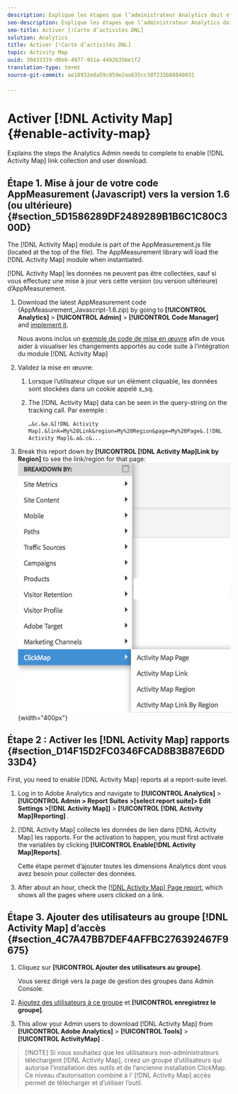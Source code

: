 ```yaml
---
description: Explique les étapes que l’administrateur Analytics doit effectuer pour activer la collecte des liens [!DNL Activity Map] et le téléchargement des utilisateurs.
seo-description: Explique les étapes que l’administrateur Analytics doit effectuer pour activer la collecte des liens [!DNL Activity Map] et le téléchargement des utilisateurs.
seo-title: Activer [!Carte d’activités DNL]
solution: Analytics
title: Activer [!Carte d’activités DNL]
topic: Activity Map
uuid: 30433319-d0e6-4977-951a-4492b356e1f2
translation-type: tm+mt
source-git-commit: ae18932eda59c059e2aa635cc30f233b88840031

---
```



# Activer [!DNL Activity Map]{#enable-activity-map}

Explains the steps the Analytics Admin needs to complete to enable [!DNL Activity Map] link collection and user download.

## Étape 1. Mise à jour de votre code AppMeasurement (Javascript) vers la version 1.6 (ou ultérieure) {#section_5D1586289DF2489289B1B6C1C80C300D}

The [!DNL Activity Map] module is part of the AppMeasurement.js file (located at the top of the file). The AppMeasurement library will load the [!DNL Activity Map] module when instantiated.

[!DNL Activity Map] les données ne peuvent pas être collectées, sauf si vous effectuez une mise à jour vers cette version (ou version ultérieure) d’AppMeasurement.

1. Download the latest AppMeasurement code (AppMeasurement_Javascript-1.6.zip) by going to  **[!UICONTROL Analytics]** &gt; **[!UICONTROL Admin]** &gt; **[!UICONTROL Code Manager]** and [implement it](https://marketing.adobe.com/resources/help/en_US/sc/implement/js_implementation.html).

   Nous avons inclus un [exemple de code de mise en œuvre](../../../../analyze/activity-map/activitymap-getting-started/activitymap-getting-started-admins/activitymap-sample-implementation-code.md#concept_EC27DA8A62F5411EBED51284CB7E1734) afin de vous aider à visualiser les changements apportés au code suite à l’intégration du module [!DNL Activity Map]

1. Validez la mise en œuvre:

   1. Lorsque l’utilisateur clique sur un élément cliquable, les données sont stockées dans un cookie appelé s_sq.
   1. The [!DNL Activity Map] data can be seen in the query-string on the tracking call. Par exemple :

      ```
      …&c.&a.&[!DNL Activity Map].&link=My%20Link&region=My%20Region&page=My%20Page&.[!DNL Activity Map]&.a&.c&...
      ```

1. Break this report down by **[!UICONTROL [!DNL Activity Map]Link by Region]** to see the link/region for that page:  ![](assets/am_breakdown.png){width="400px"}

## Étape 2 : Activer les [!DNL Activity Map] rapports {#section_D14F15D2FC0346FCAD8B3B87E6DD33D4}

First, you need to enable [!DNL Activity Map] reports at a report-suite level.

1. Log in to Adobe Analytics and navigate to  **[!UICONTROL Analytics]** &gt; **[!UICONTROL Admin &gt; Report Suites &gt;[select report suite]&gt; Edit Settings &gt;[!DNL Activity Map]]** &gt; **[!UICONTROL [!DNL Activity Map]Reporting]** .
1. [!DNL Activity Map] collecte les données de lien dans [!DNL Activity Map] les rapports. For the activation to happen, you must first activate the variables by clicking **[!UICONTROL Enable[!DNL Activity Map]Reports]**.

   Cette étape permet d’ajouter toutes les dimensions Analytics dont vous avez besoin pour collecter des données.

1. After about an hour, check the [[!DNL Activity Map] Page report](/help/analyze/activity-map/activitymap-reporting-analytics.md), which shows all the pages where users clicked on a link.

## Étape 3. Ajouter des utilisateurs au groupe [!DNL Activity Map] d’accès {#section_4C7A47BB7DEF4AFFBC276392467F9675}

1. Cliquez sur **[!UICONTROL Ajouter des utilisateurs au groupe]**.

   Vous serez dirigé vers la page de gestion des groupes dans Admin Console.

1. [Ajoutez des utilisateurs à ce groupe](https://marketing.adobe.com/resources/help/en_US/reference/groups.html) et **[!UICONTROL enregistrez le groupe]**.

1. This allow your Admin users to download [!DNL Activity Map] from  **[!UICONTROL Adobe Analytics]** &gt; **[!UICONTROL Tools]** &gt; **[!UICONTROL ActivityMap]** .

> [!NOTE] Si vous souhaitez que les utilisateurs non-administrateurs téléchargent [!DNL Activity Map], créez un groupe d’utilisateurs qui autorise l’installation des outils et de l’ancienne installation ClickMap. Ce niveau d’autorisation combiné à l’ [!DNL Activity Map] accès permet de télécharger et d’utiliser l’outil.
